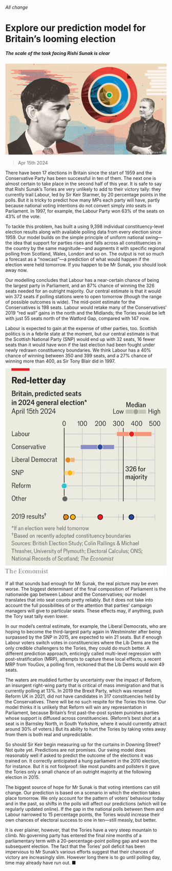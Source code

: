###### All change

# Explore our prediction model for Britain’s looming election 

##### The scale of the task facing Rishi Sunak is clear 

![image](images/20240420_BRD001.jpg) 

> Apr 15th 2024 

There have been 17 elections in Britain since the start of 1959 and the Conservative Party has been successful in ten of them. The next one is almost certain to take place in the second half of this year. It is safe to say that Rishi Sunak’s Tories are very unlikely to add to their victory tally: they currently trail Labour, led by Sir Keir Starmer, by 20 percentage points in the polls. But it is tricky to predict how many MPs each party will have, partly because national voting intentions do not convert simply into seats in Parliament. In 1997, for example, the Labour Party won 63% of the seats on 43% of the vote. 

To tackle this problem,  has built a  using 9,398 individual constituency-level election results along with available polling data from every election since 1959. Our model builds on the simple principle of uniform national swing—the idea that support for parties rises and falls across all constituencies in the country by the same magnitude—and augments it with specific regional polling from Scotland, Wales, London and so on. The output is not so much a forecast as a “nowcast”—a prediction of what would happen if the election were held tomorrow. If you happen to be Mr Sunak, you should look away now.


Our modelling concludes that Labour has a near-certain chance of being the largest party in Parliament, and an 87% chance of winning the 326 seats needed for an outright majority. Our central estimate is that it would win 372 seats if polling stations were to open tomorrow (though the range of possible outcomes is wide). The mid-point estimate for the Conservatives is 198 seats. Labour would retake many of the Conservatives’ 2019 “red wall” gains in the north and the Midlands; the Tories would be left with just 55 seats north of the Watford Gap, compared with 147 now. 

Labour is expected to gain at the expense of other parties, too. Scottish politics is in a febrile state at the moment, but our central estimate is that the Scottish National Party (SNP) would end up with 32 seats, 16 fewer seats than it would have won if the last election had been fought under newly redrawn constituency boundaries. We think Labour has a 40% chance of winning between 350 and 399 seats, and a 27% chance of winning more than 400, as Sir Tony Blair did in 1997. 

![image](images/20240420_EPC321.png) 


If all that sounds bad enough for Mr Sunak, the real picture may be even worse. The biggest determinant of the final composition of Parliament is the nationwide gap between Labour and the Conservatives; our model translates that into seat counts pretty reliably. But it does not take into account the full possibilities of  or the attention that parties’ campaign managers will give to particular seats. These effects may, if anything, push the Tory seat tally even lower. 

In our model’s central estimate, for example, the Liberal Democrats, who are hoping to become the third-largest party again in Westminster after being surpassed by the SNP in 2015, are expected to win 21 seats. But if enough Labour voters switch votes in constituencies where the Lib Dems are the only credible challengers to the Tories, they could do much better. A different prediction approach, enticingly called multi-level regression with post-stratification (MRP), attempts to capture these local effects; a recent MRP from YouGov, a polling firm, reckoned that the Lib Dems would win 49 seats. 

The waters are muddied further by uncertainty over the impact of Reform, an insurgent right-wing party that is critical of mass immigration and that is currently polling at 13%. In 2019 the Brexit Party, which was renamed Reform UK in 2021, did not have candidates in 317 constituencies held by the Conservatives. There will be no such respite for the Tories this time. Our model thinks it is unlikely that Reform will win any representation in Parliament, because Britain’s first past-the-post system punishes parties whose support is diffused across constituencies. (Reform’s best shot at a seat is in Barnsley North, in South Yorkshire, where it would currently attract around 30% of voters.) But its ability to hurt the Tories by taking votes away from them is both real and unpredictable.

So should Sir Keir begin measuring up for the curtains in Downing Street? Not quite yet. Predictions are not promises. Our swing model does reasonably well if asked to predict the outcome of the elections it was trained on. It correctly anticipated a hung parliament in the 2010 election, for instance. But it is not foolproof: like most pundits and pollsters it gave the Tories only a small chance of an outright majority at the following election in 2015.

The biggest source of hope for Mr Sunak is that voting intentions can still change. Our prediction is based on a scenario in which the election takes place tomorrow. We only account for the pattern of voters’ behaviour today and in the past, so shifts in the polls will affect our predictions (which will be regularly updated online). If the gap in the national polls between them and Labour narrowed to 15 percentage points, the Tories would increase their own chances of electoral success to one in ten—still measly, but better. 

It is ever plainer, however, that the Tories have a very steep mountain to climb. No governing party has entered the final nine months of a parliamentary term with a 20-percentage-point polling gap and won the subsequent election. The fact that the Tories’ poll deficit has been impervious to Mr Sunak’s various efforts suggest that their chances of victory are increasingly slim. However long there is to go until polling day, time may already have run out. ■ 


